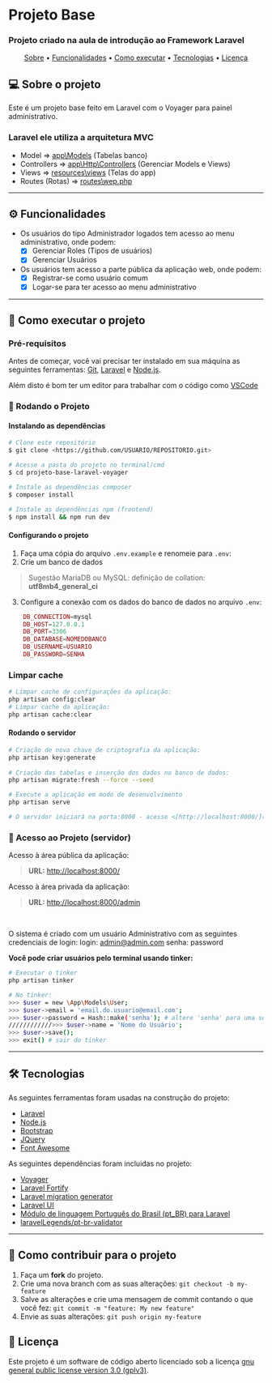 # Projeto Base
###  Projeto criado na aula de introdução ao Framework Laravel

<p align="center">
 <a href="#-sobre-o-projeto">Sobre</a> •
 <a href="#-funcionalidades">Funcionalidades</a> •
 <a href="#-como-executar-o-projeto">Como executar</a> • 
 <a href="#-tecnologias">Tecnologias</a> •  
 <a href="#user-content--licença">Licença</a>
</p>

## 💻 Sobre o projeto

Este é um projeto base feito em Laravel com o Voyager para painel administrativo.
### Laravel ele utiliza a arquitetura MVC
- Model => [app\Models](./app/Models) (Tabelas banco)
- Controllers => [app\Http\Controllers](./app/Http/Controllers) (Gerenciar Models e Views)
- Views => [resources\views](./resources/views/) (Telas do app)
- Routes (Rotas) => [routes\wep.php](./routes/web.php)

---

## ⚙️ Funcionalidades

- Os usuários do tipo Administrador logados tem acesso ao menu administrativo, onde podem:
  - [X] Gerenciar Roles (Tipos de usuários)
  - [X] Gerenciar Usuários

- Os usuários tem acesso a parte pública da aplicação web, onde podem:
  - [X] Registrar-se como usuário comum
  - [X] Logar-se para ter acesso ao menu administrativo

---
## 🚀 Como executar o projeto

### Pré-requisitos

Antes de começar, você vai precisar ter instalado em sua máquina as seguintes ferramentas: [Git](https://git-scm.com), [Laravel](https://laravel.com/docs/8.x/installation) e [Node.js](https://nodejs.org/en/).

Além disto é bom ter um editor para trabalhar com o código como [VSCode](https://code.visualstudio.com/)
### 🎲 Rodando o Projeto 

#### Instalando as dependências
```bash
# Clone este repositório
$ git clone <https://github.com/USUARIO/REPOSITORIO.git>

# Acesse a pasta do projeto no terminal/cmd
$ cd projeto-base-laravel-voyager

# Instale as dependências composer
$ composer install

# Instale as dependências npm (frontend)
$ npm install && npm run dev
```
#### Configurando o projeto
1. Faça uma cópia do arquivo `.env.example` e renomeie para `.env`:
2. Crie um banco de dados
> Sugestão MariaDB ou MySQL: definição de collation: **utf8mb4_general_ci**

3. Configure a conexão com os dados do banco de dados no arquivo `.env`:
```php  
    DB_CONNECTION=mysql
    DB_HOST=127.0.0.1
    DB_PORT=3306
    DB_DATABASE=NOMEDOBANCO
    DB_USERNAME=USUARIO
    DB_PASSWORD=SENHA
```

### Limpar cache
```bash    
# Limpar cache de configurações da aplicação:
php artisan config:clear
# Limpar cache da aplicação:
php artisan cache:clear
```

#### Rodando o servidor
```bash    
# Criação de nova chave de criptografia da aplicação:
php artisan key:generate
    
# Criação das tabelas e inserção dos dados no banco de dados:
php artisan migrate:fresh --force --seed

# Execute a aplicação em modo de desenvolvimento
php artisan serve

# O servidor iniciará na porta:8000 - acesse <[http://localhost:8000/](http://localhost:8000/)>
```

### 🎲 Acesso ao Projeto (servidor)
Acesso à área pública da aplicação:
> **URL:** [http://localhost:8000/](http://localhost:8000/)

Acesso à área privada da aplicação:
> **URL:** [http://localhost:8000/admin](http://localhost:8000/admin) 
<br/>

O sistema é criado com um usuário Administrativo com as seguintes credenciais de login:
login: admin@admin.com
senha: password

**Você pode criar usuários pelo terminal usando tinker:**
```bash
# Executar o tinker
php artisan tinker

# No tinker: 
>>> $user = new \App\Models\User;
>>> $user->email = 'email.do.usuario@email.com';
>>> $user->password = Hash::make('senha'); # altere 'senha' para uma senha forte
////////////>>> $user->name = 'Nome do Usuário';
>>> $user->save();
>>> exit() # sair do tinker
```
---

## 🛠 Tecnologias

As seguintes ferramentas foram usadas na construção do projeto:

- [Laravel](https://laravel.com/docs)
- [Node.js](https://nodejs.org/en/)
- [Bootstrap](https://getbootstrap.com/)
- [JQuery](https://jquery.com/)
- [Font Awesome](https://fontawesome.com/search?o=r&m=free)

As seguintes dependências foram incluidas no projeto:
- [Voyager](https://voyager-docs.devdojo.com/bread/introduction)
- [Laravel Fortify](https://github.com/laravel/fortify)
- [Laravel migration generator](https://github.com/kitloong/laravel-migrations-generator)
- [Laravel UI](https://github.com/laravel/ui)
- [Módulo de linguagem Português do Brasil (pt_BR) para Laravel](https://github.com/lucascudo/laravel-pt-BR-localization)
- [laravelLegends/pt-br-validator](https://github.com/LaravelLegends/pt-br-validator)
---
## 💪 Como contribuir para o projeto

1. Faça um **fork** do projeto.
2. Crie uma nova branch com as suas alterações: `git checkout -b my-feature`
3. Salve as alterações e crie uma mensagem de commit contando o que você fez: `git commit -m "feature: My new feature"`
4. Envie as suas alterações: `git push origin my-feature`

## 📝 Licença

Este projeto é um software de código aberto licenciado sob a licença [gnu general public license version 3.0 (gplv3)](./LICENSE).
